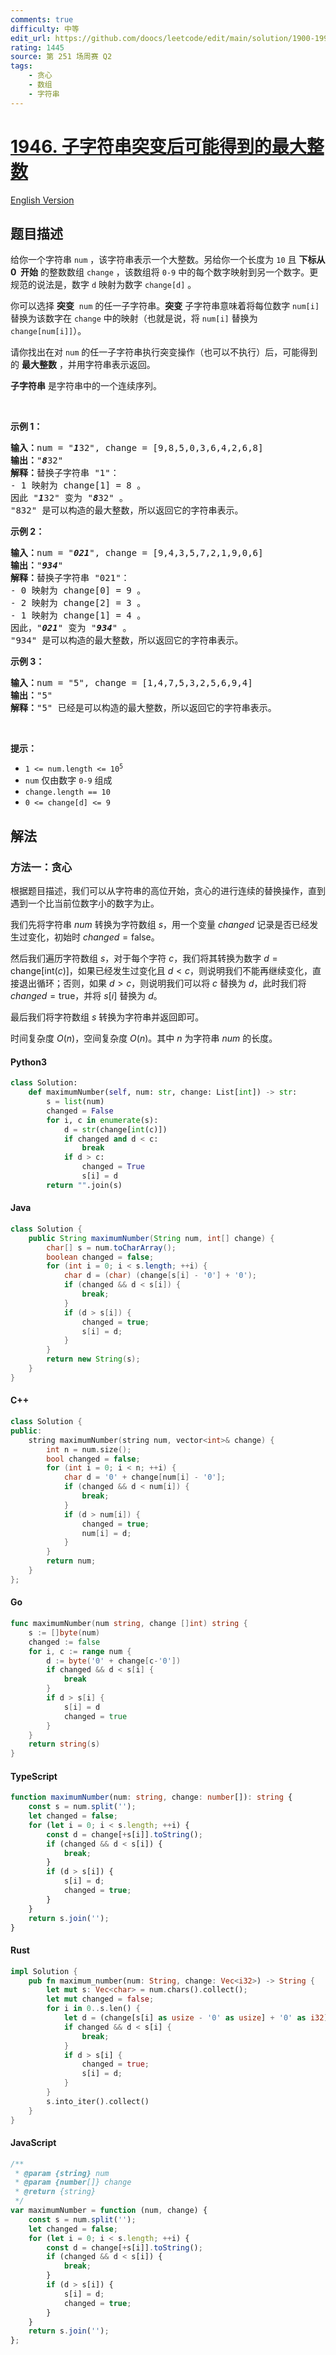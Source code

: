 ```yaml
---
comments: true
difficulty: 中等
edit_url: https://github.com/doocs/leetcode/edit/main/solution/1900-1999/1946.Largest%20Number%20After%20Mutating%20Substring/README.md
rating: 1445
source: 第 251 场周赛 Q2
tags:
    - 贪心
    - 数组
    - 字符串
---
```


<!-- problem:start -->

# [1946. 子字符串突变后可能得到的最大整数](https://leetcode.cn/problems/largest-number-after-mutating-substring)

[English Version](/solution/1900-1999/1946.Largest%20Number%20After%20Mutating%20Substring/README_EN.md)

## 题目描述

<!-- description:start -->

<p>给你一个字符串 <code>num</code> ，该字符串表示一个大整数。另给你一个长度为 <code>10</code> 且 <strong>下标从 0&nbsp; 开始</strong> 的整数数组 <code>change</code> ，该数组将 <code>0-9</code> 中的每个数字映射到另一个数字。更规范的说法是，数字 <code>d</code> 映射为数字 <code>change[d]</code> 。</p>

<p>你可以选择 <strong>突变</strong>&nbsp; <code>num</code> 的任一子字符串。<strong>突变</strong> 子字符串意味着将每位数字 <code>num[i]</code> 替换为该数字在 <code>change</code> 中的映射（也就是说，将 <code>num[i]</code> 替换为 <code>change[num[i]]</code>）。</p>

<p>请你找出在对 <code>num</code> 的任一子字符串执行突变操作（也可以不执行）后，可能得到的 <strong>最大整数</strong> ，并用字符串表示返回。</p>

<p><strong>子字符串</strong> 是字符串中的一个连续序列。</p>

<p>&nbsp;</p>

<p><strong>示例 1：</strong></p>

<pre><strong>输入：</strong>num = "<strong><em>1</em></strong>32", change = [9,8,5,0,3,6,4,2,6,8]
<strong>输出：</strong>"<strong><em>8</em></strong>32"
<strong>解释：</strong>替换子字符串 "1"：
- 1 映射为 change[1] = 8 。
因此 "<strong><em>1</em></strong>32" 变为 "<strong><em>8</em></strong>32" 。
"832" 是可以构造的最大整数，所以返回它的字符串表示。
</pre>

<p><strong>示例 2：</strong></p>

<pre><strong>输入：</strong>num = "<strong><em>021</em></strong>", change = [9,4,3,5,7,2,1,9,0,6]
<strong>输出：</strong>"<strong><em>934</em></strong>"
<strong>解释：</strong>替换子字符串 "021"：
- 0 映射为 change[0] = 9 。
- 2 映射为 change[2] = 3 。
- 1 映射为 change[1] = 4 。
因此，"<strong><em>021</em></strong>" 变为 "<strong><em>934</em></strong>" 。
"934" 是可以构造的最大整数，所以返回它的字符串表示。
</pre>

<p><strong>示例 3：</strong></p>

<pre><strong>输入：</strong>num = "5", change = [1,4,7,5,3,2,5,6,9,4]
<strong>输出：</strong>"5"
<strong>解释：</strong>"5" 已经是可以构造的最大整数，所以返回它的字符串表示。
</pre>

<p>&nbsp;</p>

<p><strong>提示：</strong></p>

<ul>
	<li><code>1 &lt;= num.length &lt;= 10<sup>5</sup></code></li>
	<li><code>num</code> 仅由数字 <code>0-9</code> 组成</li>
	<li><code>change.length == 10</code></li>
	<li><code>0 &lt;= change[d] &lt;= 9</code></li>
</ul>

<!-- description:end -->

## 解法

<!-- solution:start -->

### 方法一：贪心

根据题目描述，我们可以从字符串的高位开始，贪心的进行连续的替换操作，直到遇到一个比当前位数字小的数字为止。

我们先将字符串 $\textit{num}$ 转换为字符数组 $\textit{s}$，用一个变量 $\textit{changed}$ 记录是否已经发生过变化，初始时 $\textit{changed} = \text{false}$。

然后我们遍历字符数组 $\textit{s}$，对于每个字符 $\textit{c}$，我们将其转换为数字 $\textit{d} = \text{change}[\text{int}(\textit{c})]$，如果已经发生过变化且 $\textit{d} < \textit{c}$，则说明我们不能再继续变化，直接退出循环；否则，如果 $\textit{d} > \textit{c}$，则说明我们可以将 $\textit{c}$ 替换为 $\textit{d}$，此时我们将 $\textit{changed} = \text{true}$，并将 $\textit{s}[i]$ 替换为 $\textit{d}$。

最后我们将字符数组 $\textit{s}$ 转换为字符串并返回即可。

时间复杂度 $O(n)$，空间复杂度 $O(n)$。其中 $n$ 为字符串 $\textit{num}$ 的长度。

<!-- tabs:start -->

#### Python3

```python
class Solution:
    def maximumNumber(self, num: str, change: List[int]) -> str:
        s = list(num)
        changed = False
        for i, c in enumerate(s):
            d = str(change[int(c)])
            if changed and d < c:
                break
            if d > c:
                changed = True
                s[i] = d
        return "".join(s)
```

#### Java

```java
class Solution {
    public String maximumNumber(String num, int[] change) {
        char[] s = num.toCharArray();
        boolean changed = false;
        for (int i = 0; i < s.length; ++i) {
            char d = (char) (change[s[i] - '0'] + '0');
            if (changed && d < s[i]) {
                break;
            }
            if (d > s[i]) {
                changed = true;
                s[i] = d;
            }
        }
        return new String(s);
    }
}
```

#### C++

```cpp
class Solution {
public:
    string maximumNumber(string num, vector<int>& change) {
        int n = num.size();
        bool changed = false;
        for (int i = 0; i < n; ++i) {
            char d = '0' + change[num[i] - '0'];
            if (changed && d < num[i]) {
                break;
            }
            if (d > num[i]) {
                changed = true;
                num[i] = d;
            }
        }
        return num;
    }
};
```

#### Go

```go
func maximumNumber(num string, change []int) string {
	s := []byte(num)
	changed := false
	for i, c := range num {
		d := byte('0' + change[c-'0'])
		if changed && d < s[i] {
			break
		}
		if d > s[i] {
			s[i] = d
			changed = true
		}
	}
	return string(s)
}
```

#### TypeScript

```ts
function maximumNumber(num: string, change: number[]): string {
    const s = num.split('');
    let changed = false;
    for (let i = 0; i < s.length; ++i) {
        const d = change[+s[i]].toString();
        if (changed && d < s[i]) {
            break;
        }
        if (d > s[i]) {
            s[i] = d;
            changed = true;
        }
    }
    return s.join('');
}
```

#### Rust

```rust
impl Solution {
    pub fn maximum_number(num: String, change: Vec<i32>) -> String {
        let mut s: Vec<char> = num.chars().collect();
        let mut changed = false;
        for i in 0..s.len() {
            let d = (change[s[i] as usize - '0' as usize] + '0' as i32) as u8 as char;
            if changed && d < s[i] {
                break;
            }
            if d > s[i] {
                changed = true;
                s[i] = d;
            }
        }
        s.into_iter().collect()
    }
}
```

#### JavaScript

```js
/**
 * @param {string} num
 * @param {number[]} change
 * @return {string}
 */
var maximumNumber = function (num, change) {
    const s = num.split('');
    let changed = false;
    for (let i = 0; i < s.length; ++i) {
        const d = change[+s[i]].toString();
        if (changed && d < s[i]) {
            break;
        }
        if (d > s[i]) {
            s[i] = d;
            changed = true;
        }
    }
    return s.join('');
};
```

<!-- tabs:end -->

<!-- solution:end -->

<!-- problem:end -->
